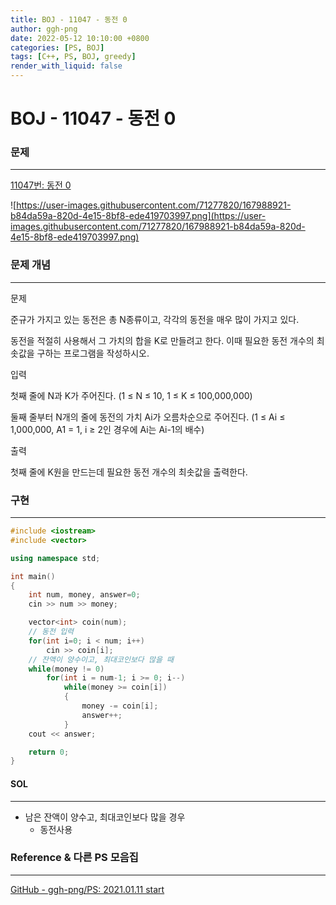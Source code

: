 ```yaml
---
title: BOJ - 11047 - 동전 0
author: ggh-png
date: 2022-05-12 10:10:00 +0800
categories: [PS, BOJ]
tags: [C++, PS, BOJ, greedy]
render_with_liquid: false
---
```


# BOJ - 11047 - 동전 0

### 문제

---

[11047번: 동전 0](https://www.acmicpc.net/problem/11047)

![https://user-images.githubusercontent.com/71277820/167988921-b84da59a-820d-4e15-8bf8-ede419703997.png](https://user-images.githubusercontent.com/71277820/167988921-b84da59a-820d-4e15-8bf8-ede419703997.png)

### 문제 개념

---

문제

준규가 가지고 있는 동전은 총 N종류이고, 각각의 동전을 매우 많이 가지고 있다.

동전을 적절히 사용해서 그 가치의 합을 K로 만들려고 한다. 이때 필요한 동전 개수의 최솟값을 구하는 프로그램을 작성하시오.

입력

첫째 줄에 N과 K가 주어진다. (1 ≤ N ≤ 10, 1 ≤ K ≤ 100,000,000)

둘째 줄부터 N개의 줄에 동전의 가치 Ai가 오름차순으로 주어진다. (1 ≤ Ai ≤ 1,000,000, A1 = 1, i ≥ 2인 경우에 Ai는 Ai-1의 배수)

출력

첫째 줄에 K원을 만드는데 필요한 동전 개수의 최솟값을 출력한다.

### 구현

---

```cpp
#include <iostream>
#include <vector>

using namespace std;

int main()
{
    int num, money, answer=0;
    cin >> num >> money;

    vector<int> coin(num);
    // 동전 입력 
    for(int i=0; i < num; i++)
        cin >> coin[i];
    // 잔액이 양수이고, 최대코인보다 많을 때
    while(money != 0)    
        for(int i = num-1; i >= 0; i--)
            while(money >= coin[i])
            {
                money -= coin[i];
                answer++;
            }    
    cout << answer;

    return 0;
}
```

#### SOL

---

- 남은 잔액이 양수고, 최대코인보다 많을 경우
    - 동전사용

### Reference & 다른 PS 모음집

---

[GitHub - ggh-png/PS: 2021.01.11 start](https://github.com/ggh-png/PS)